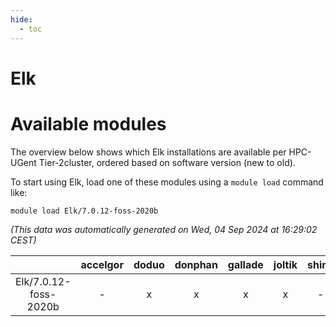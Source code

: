 ```yaml
---
hide:
  - toc
---
```


Elk
===

# Available modules


The overview below shows which Elk installations are available per HPC-UGent Tier-2cluster, ordered based on software version (new to old).

To start using Elk, load one of these modules using a `module load` command like:

```shell
module load Elk/7.0.12-foss-2020b
```

*(This data was automatically generated on Wed, 04 Sep 2024 at 16:29:02 CEST)*  

| |accelgor|doduo|donphan|gallade|joltik|shinx|skitty|
| :---: | :---: | :---: | :---: | :---: | :---: | :---: | :---: |
|Elk/7.0.12-foss-2020b|-|x|x|x|x|-|x|
